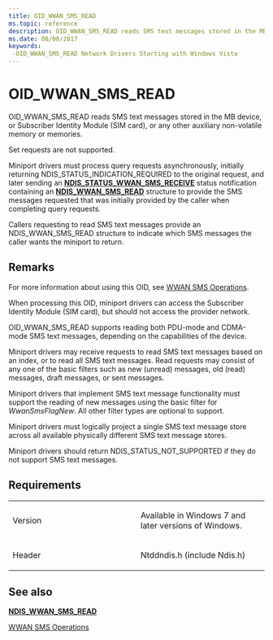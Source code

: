 ```yaml
---
title: OID_WWAN_SMS_READ
ms.topic: reference
description: OID_WWAN_SMS_READ reads SMS text messages stored in the MB device, or Subscriber Identity Module (SIM card), or any other auxiliary non-volatile memory or memories.
ms.date: 08/08/2017
keywords: 
 -OID_WWAN_SMS_READ Network Drivers Starting with Windows Vista
---
```


# OID\_WWAN\_SMS\_READ


OID\_WWAN\_SMS\_READ reads SMS text messages stored in the MB device, or Subscriber Identity Module (SIM card), or any other auxiliary non-volatile memory or memories.

Set requests are not supported.

Miniport drivers must process query requests asynchronously, initially returning NDIS\_STATUS\_INDICATION\_REQUIRED to the original request, and later sending an [**NDIS\_STATUS\_WWAN\_SMS\_RECEIVE**](ndis-status-wwan-sms-receive.md) status notification containing an [**NDIS\_WWAN\_SMS\_READ**](/windows-hardware/drivers/ddi/ndiswwan/ns-ndiswwan-_ndis_wwan_sms_read) structure to provide the SMS messages requested that was initially provided by the caller when completing query requests.

Callers requesting to read SMS text messages provide an NDIS\_WWAN\_SMS\_READ structure to indicate which SMS messages the caller wants the miniport to return.

## Remarks

For more information about using this OID, see [WWAN SMS Operations](./mb-sms-operations.md).

When processing this OID, miniport drivers can access the Subscriber Identity Module (SIM card), but should not access the provider network.

OID\_WWAN\_SMS\_READ supports reading both PDU-mode and CDMA-mode SMS text messages, depending on the capabilities of the device.

Miniport drivers may receive requests to read SMS text messages based on an index, or to read all SMS text messages. Read requests may consist of any one of the basic filters such as new (unread) messages, old (read) messages, draft messages, or sent messages.

Miniport drivers that implement SMS text message functionality must support the reading of new messages using the basic filter for *WwanSmsFlagNew*. All other filter types are optional to support.

Miniport drivers must logically project a single SMS text message store across all available physically different SMS text message stores.

Miniport drivers should return NDIS\_STATUS\_NOT\_SUPPORTED if they do not support SMS text messages.

## Requirements

<table>
<colgroup>
<col width="50%" />
<col width="50%" />
</colgroup>
<tbody>
<tr class="odd">
<td><p>Version</p></td>
<td><p>Available in Windows 7 and later versions of Windows.</p></td>
</tr>
<tr class="even">
<td><p>Header</p></td>
<td>Ntddndis.h (include Ndis.h)</td>
</tr>
</tbody>
</table>

## See also


[**NDIS\_WWAN\_SMS\_READ**](/windows-hardware/drivers/ddi/ndiswwan/ns-ndiswwan-_ndis_wwan_sms_read)

[WWAN SMS Operations](./mb-sms-operations.md)

 

